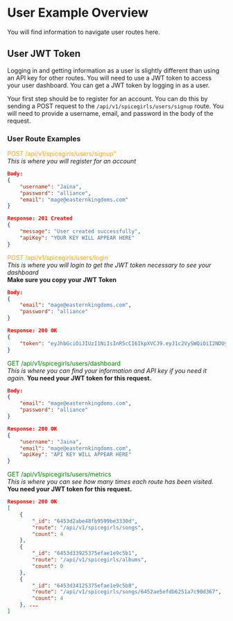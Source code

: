 # User Example Overview
You will find information to navigate user routes here.

## User JWT Token
Logging in and getting information as a user is slightly different than using an API key for other routes. You will need to use a JWT token to access your user dashboard. You can get a JWT token by logging in as a user.

Your first step should be to register for an account. You can do this by sending a POST request to the `/api/v1/spicegirls/users/signup` route. You will need to provide a username, email, and password in the body of the request.

### User Route Examples
<div style='color: orange'>
POST /api/v1/spicegirls/users/signup"
</div>
<em>This is where you will register for an account</em>

```json
Body:
{
    "username": "Jaina",
    "password": "alliance",
    "email": "mage@easternkingdoms.com"
}
```

```json
Response: 201 Created
{
    "message": "User created successfully",
    "apiKey": "YOUR KEY WILL APPEAR HERE"
}
```

<div style='color: orange'>
POST /api/v1/spicegirls/users/login
</div>
<em>This is where you will login to get the JWT token necessary to see your dashboard</em>
<br>
<strong>Make sure you copy your JWT Token</strong>

```json
Body:
{
    "email": "mage@easternkingdoms.com",
    "password": "alliance"
}
```

```json
Response: 200 OK
{
    "token": "eyJhbGciOiJIUzI1NiIsInR5cCI6IkpXVCJ9.eyJ1c2VySWQiOiI2NDUyODIyOGQ3ZjkwZWZiYWZkYzUyOTkiLCJlbWFpbCI6Im1hZ2VAZWFzdGVybmtpbmdkb21zLmNvbSIsImlhdCI6MTY4MzEyOTI0MiwiZXhwIjoxNjgzMTMyODQyfQ._6qBl_-HE2bfHRe34Dx4j7_RhzbVS52TA1dB7ouDuoA",
}
```

<div style='color: green'>
GET /api/v1/spicegirls/users/dashboard
</div>
<em>This is where you can find your information and API key if you need it again.</em>
<strong>You need your JWT token for this request.</strong>

```json
Body:
{
    "email": "mage@easternkingdoms.com",
    "password": "alliance"
}
```

```json
Response: 200 OK
{
    "username": "Jaina",
    "email": "mage@easternkingdoms.com",
    "apiKey": "API KEY WILL APPEAR HERE"
}
```

<div style='color: green'>
GET /api/v1/spicegirls/users/metrics
</div>
<em>This is where you can see how many times each route has been visited.</em>
<strong>You need your JWT token for this request.</strong>

```json
Response: 200 OK
[
    {
        "_id": "6453d2abe48fb9599be3330d",
        "route": "/api/v1/spicegirls/songs",
        "count": 4
    },
    {
        "_id": "6453d33925375efae1e9c5b1",
        "route": "/api/v1/spicegirls/albums",
        "count": 0
    },
    {
        "_id": "6453d34125375efae1e9c5b8",
        "route": "/api/v1/spicegirls/songs/6452ae5efdb6251a7c90d367",
        "count": 4
    }, ...
]
```